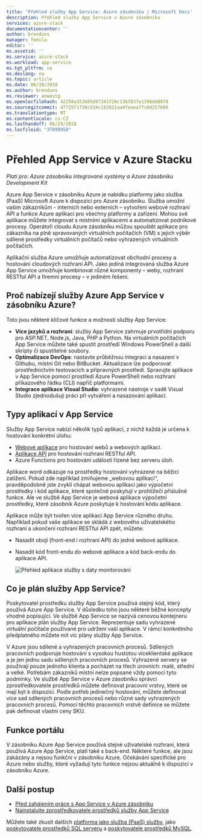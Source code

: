 ```yaml
---
title: 'Přehled služby App Service: Azure zásobníku | Microsoft Docs'
description: Přehled služby App Service v Azure zásobníku
services: azure-stack
documentationcenter: ''
author: brenduns
manager: femila
editor: ''
ms.assetid: ''
ms.service: azure-stack
ms.workload: app-service
ms.tgt_pltfrm: na
ms.devlang: na
ms.topic: article
ms.date: 06/28/2018
ms.author: brenduns
ms.reviewer: anwestg
ms.openlocfilehash: 42258a352b05d97341f20c13bf837e1398dd8979
ms.sourcegitcommit: d7725f1f20c534c102021aa4feaea7fc0d257609
ms.translationtype: MT
ms.contentlocale: cs-CZ
ms.lasthandoff: 06/29/2018
ms.locfileid: "37099958"
---
```

# <a name="app-service-on-azure-stack-overview"></a>Přehled App Service v Azure Stacku

*Platí pro: Azure zásobníku integrované systémy a Azure zásobníku Development Kit*

Azure App Service v zásobníku Azure je nabídku platformy jako služba (PaaS) Microsoft Azure k dispozici pro Azure zásobníku. Služba umožní vašim zákazníkům - interních nebo externích – vytvoření webové rozhraní API a funkce Azure aplikací pro všechny platformy a zařízení. Mohou své aplikace můžete integrovat s místními aplikacemi a automatizovat podnikové procesy. Operátoři cloudu Azure zásobníku můžou spouštět aplikace pro zákazníka na plně spravovaných virtuálních počítačích (VM) s jejich výběr sdílené prostředky virtuálních počítačů nebo vyhrazených virtuálních počítačích.

Aplikační služba Azure umožňuje automatizovat obchodní procesy a hostování cloudových rozhraní API. Jako jediná integrovaná služba Azure App Service umožňuje kombinovat různé komponenty – weby, rozhraní RESTful API a firemní procesy – v jediném řešení.

## <a name="why-offer-azure-app-service-on-azure-stack"></a>Proč nabízejí služby Azure App Service v zásobníku Azure?

Toto jsou některé klíčové funkce a možnosti služby App Service:

- **Více jazyků a rozhraní**: služby App Service zahrnuje prvotřídní podporu pro ASP.NET, Node.js, Java, PHP a Python. Na virtuálních počítačích App Service můžete také spustit prostředí Windows PowerShell a další skripty či spustitelné soubory.
- **Optimalizace DevOps**: nastavte průběžnou integraci a nasazení v Githubu, místní Git nebo BitBucket. Aktualizace lze podporovat prostřednictvím testovacích a přípravných prostředí. Spravujte aplikace v App Service pomocí prostředí Azure PowerShell nebo rozhraní příkazového řádku (CLI) napříč platformami.
- **Integrace aplikace Visual Studio**: vyhrazené nástroje v sadě Visual Studio zjednodušují práci při vytváření a nasazování aplikací.

## <a name="app-types-in-app-service"></a>Typy aplikací v App Service

Služby App Service nabízí několik typů aplikací, z nichž každá je určena k hostování konkrétní úlohu:

- [Webové aplikace](https://docs.microsoft.com/azure/app-service-web/app-service-web-overview) pro hostování webů a webových aplikací.
- [Aplikace API](https://docs.microsoft.com/azure/app-service-api/app-service-api-apps-why-best-platform) pro hostování rozhraní RESTful API.
- Azure Functions pro hostování událostí řízené bez serveru úloh.

Aplikace word odkazuje na prostředky hostování vyhrazené na běžící zatížení. Pokud zde například zmiňujeme „webovou aplikaci“, pravděpodobně jste zvyklí chápat webovou aplikaci jako výpočetní prostředky i kód aplikace, které společně poskytují v prohlížeči příslušné funkce. Ale ve službě App Service je webová aplikace výpočetní prostředky, které zásobník Azure poskytuje k hostování kódu aplikace.

Aplikace může být tvořen více aplikací App Service různého druhu. Například pokud vaše aplikace se skládá z webového uživatelského rozhraní a ukončení rozhraní RESTful API zpět, můžete:

- Nasadit obojí (front-end i rozhraní API) do jedné webové aplikace.
- Nasadit kód front-endu do webové aplikace a kód back-endu do aplikace API.

   ![Přehled aplikace služby s daty monitorování](media/azure-stack-app-service-overview/image01.png)

## <a name="what-is-an-app-service-plan"></a>Co je plán služby App Service?

Poskytovatel prostředku služby App Service používá stejný kód, který používá Azure App Service. V důsledku toho jsou některé běžné koncepty vhodné popisující. Ve službě App Service se nazývá cenovou kontejneru pro aplikace plán služby App Service. Reprezentuje sadu vyhrazené virtuální počítače používané pro udržení vaší aplikace. V rámci konkrétního předplatného můžete mít víc plány služby App Service.

V Azure jsou sdílené a vyhrazených pracovních procesů. Sdílených pracovních podporuje hostování s vysokou hustotou víceklientské aplikace a je jen jednu sadu sdílených pracovních procesů. Vyhrazené servery se používají pouze jednoho klienta a pocházet na třech úrovních: malé, střední a velké. Potřebám zákazníků místní nelze popsané vždy pomocí tyto podmínky. Ve službě App Service v Azure zásobníku správci zprostředkovatele prostředků můžete definovat pracovní vrstvy, které se mají být k dispozici. Podle potřeb jedinečný hostování, můžete definovat více sad sdílených pracovních procesů nebo různé sady vyhrazených pracovních procesů. Pomocí těchto pracovních vrstvě definice se můžete pak definovat vlastní ceny SKU.

## <a name="portal-features"></a>Funkce portálu

V zásobníku Azure App Service používá stejné uživatelské rozhraní, která používá Azure App Service, platí také s back-end. Některé funkce, ale jsou zakázány a nejsou funkční v zásobníku Azure. Očekávání specifické pro Azure nebo služby, které vyžadují tyto funkce nejsou aktuálně k dispozici v zásobníku Azure.

## <a name="next-steps"></a>Další postup

- [Před zahájením práce s App Service v Azure zásobníku](azure-stack-app-service-before-you-get-started.md)
- [Nainstalujte zprostředkovatele prostředků služby App Service](azure-stack-app-service-deploy.md)

Můžete také zkusit dalších [platforma jako služba (PaaS) služby](azure-stack-tools-paas-services.md), jako [poskytovatele prostředků SQL serveru](azure-stack-sql-resource-provider-deploy.md) a [poskytovatele prostředků MySQL](azure-stack-mysql-resource-provider-deploy.md).
